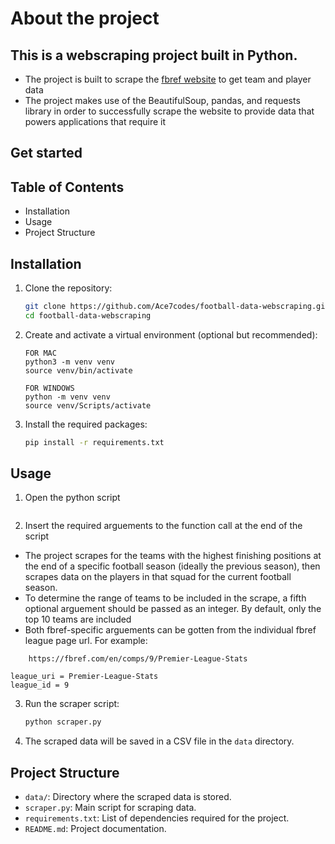 # About the project

## This is a webscraping project built in Python.

- The project is built to scrape the [fbref website](https://fbref.com/en/) to get team and player data
- The project makes use of the BeautifulSoup, pandas, and requests library in order to successfully scrape the website to provide data that powers applications that require it

## Get started

## Table of Contents

- Installation
- Usage
- Project Structure

## Installation

1. Clone the repository:

   ```bash
   git clone https://github.com/Ace7codes/football-data-webscraping.git
   cd football-data-webscraping
   ```

2. Create and activate a virtual environment (optional but recommended):

   ```
   FOR MAC
   python3 -m venv venv
   source venv/bin/activate
   ```

   ```
   FOR WINDOWS
   python -m venv venv
   source venv/Scripts/activate
   ```

3. Install the required packages:
   ```bash
   pip install -r requirements.txt
   ```

## Usage

1. Open the python script

   ```scraper.py

   ```

2. Insert the required arguements to the function call at the end of the script
- The project scrapes for the teams with the highest finishing positions at the end of a specific football season (ideally the previous season), then scrapes data on the players in that squad for the current football season.
- To determine the range of teams to be included in the scrape, a fifth optional arguement should be passed as an integer. By default, only the top 10 teams are included
- Both fbref-specific arguements can be gotten from the individual fbref league page url. For example:

```
    https://fbref.com/en/comps/9/Premier-League-Stats
```

    league_uri = Premier-League-Stats
    league_id = 9


3. Run the scraper script:

   ```bash
   python scraper.py
   ```

4. The scraped data will be saved in a CSV file in the `data` directory.

## Project Structure

- `data/`: Directory where the scraped data is stored.
- `scraper.py`: Main script for scraping data.
- `requirements.txt`: List of dependencies required for the project.
- `README.md`: Project documentation.
